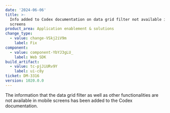 ```yaml
---
date: '2024-06-06'
title: >-
  Info added to Codex documentation on data grid filter not available in mobile
  screens
product_area: Application enablement & solutions
change_type:
  - value: change-VSkj2iV9m
    label: Fix
component:
  - value: component-YbYJ3gLU_
    label: Web SDK
build_artifact:
  - value: tc-pjJiURv9Y
    label: ui-c8y
ticket: DM-3316
version: 1020.0.0
---
```

The information that the data grid filter as well as other functionalities are not available in mobile screens has been added to the Codex documentation.
